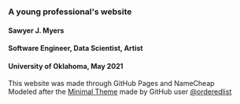 ### A young professional's website
#### Sawyer J. Myers
#### Software Engineer, Data Scientist, Artist
#### University of Oklahoma, May 2021

This website was made through GitHub Pages and NameCheap  
Modeled after the [Minimal Theme](https://github.com/orderedlist/minimal) made by GitHub user [@orderedlist](https://github.com/orderedlist)
